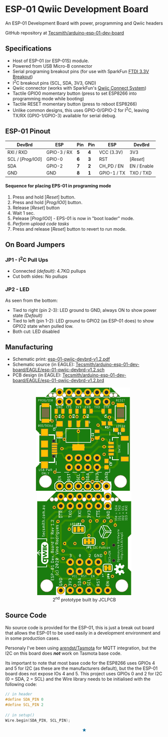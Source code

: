 # ESP-01 Qwiic Development Board

An ESP-01 Development Board with power, programming and Qwiic headers

GitHub repository at [Tecsmith/arduino-esp-01-dev-board](https://github.com/Tecsmith/arduino-esp-01-dev-board/)


## Specifications

- Host of ESP-01 (or ESP-01S) module.
- Powered from USB Micro-B connector
- Serial programing breakout pins (for use with SparkFun [FTDI 3.3V Breakout](https://www.sparkfun.com/products/9873))
- I<sup>2</sup>C breakout pins (SCL, SDA, 3V3, GND)
- Qwiic connector (works with SparkFun's [Qwiic Connect System](https://www.sparkfun.com/qwiic))
- Tactile GPIO0 momentary button (press to set ESP8266 into programming mode while booting)
- Tactile RESET momentary button (press to reboot ESP8266)
- Unlike common designs, this uses GPIO-0/GPIO-2 for I<sup>2</sup>C, leaving TX/RX (GPIO-1/GPIO-3) available for serial debug.


## ESP-01 Pinout

DevBrd | ESP | Pin | Pin | ESP | DevBrd
---|---|---|---|---|---|
RXI / RXD | GPIO-3 / RX | **5** | **4** | VCC (3.3V) | 3V3
SCL / [*Prog/IO0*] | GPIO-0 | **6** | **3** | RST | [*Reset*]
SDA | GPIO-2 | **7** | **2** | CH_PD / EN | EN / Enable
GND | GND | **8** | **1** | GPIO-1 / TX | TXO / TXD

#### Sequence for placing EPS-01 in programing mode

1. Press and hold [*Reset*] button.
2. Press and hold [*Prog/IO0*] button.
3. Release [*Reset*] button
4. Wait 1 sec.
5. Pelease [*Prog/IO0*] - EPS-01 is now in "boot loader" mode.
6. *Perform upload code tasks*
7. Press and release [*Reset*] button to revert to run mode.


## On Board Jumpers

### JP1 - I<sup>2</sup>C Pull Ups
- Connected _(default)_: 4.7KΩ pullups
- Cut both sides: No pullups

### JP2 - LED

As seen from the bottom:

- Tied to right (pin 2-3): LED ground to GND, always ON to show power state _(Default)_
- Tied to left (pin 1-2): LED ground to GPIO2 (as ESP-01 does) to show GPIO2 state when pulled low.
- Both cut: LED disabled


## Manufacturing

* Schematic print: [esp-01-qwiic-devbrd-v1.2.pdf](esp-01-qwiic-devbrd-v1.2.pdf)
* Schematic source (in EAGLE): [Tecsmith/arduino-esp-01-dev-board/EAGLE/esp-01-qwiic-devbrd-v1.2.sch](https://github.com/Tecsmith/arduino-esp-01-dev-board/blob/main/EAGLE/esp-01-qwiic-devbrd-v1.2.sch)
* PCB design (in EAGLE): [Tecsmith/arduino-esp-01-dev-board/EAGLE/esp-01-qwiic-devbrd-v1.2.brd](https://github.com/Tecsmith/arduino-esp-01-dev-board/blob/main/EAGLE/esp-01-qwiic-devbrd-v1.2.brd)


<p align="center">
  <img src="img/esp1-top.png">
  &nbsp;
  <img src="img/esp1-btm.png">
  <br>
  2<sup>nd</sup> prototype built by JCLPCB
</p>




## Source Code

No source code is provided for the ESP-01, this is just a break out board that allows the ESP-01 to be used easily in a development environment and in some production cases.

Personaly I've been using [arendst/Tasmota](https://github.com/arendst/tasmota/) for MQTT integration, but the I2C on this board does ***not*** work on Tasmota base code.

Its important to note that most base code for the ESP8266 uses GPIOs 4 and 5 for I2C (as these are the manufacturers default), but the the ESP-01 board does not expose IOs 4 and 5.  This project uses GPIOs 0 and 2 for I2C (0 = SDA, 2 = SCL) and the Wire library needs to be initialised with the following code:

```cpp
// in header
#define SDA_PIN 0
#define SCL_PIN 2

// in setup()
Wire.begin(SDA_PIN, SCL_PIN);
```


<p align="center" style="color:#069">★</p>
